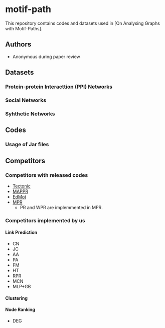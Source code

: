 # motif-path

This repository contains codes and datasets used in [On Analysing Graphs with Motif-Paths].


## Authors 

- Anonymous during paper review

## Datasets

### Protein-protein Interacttion (PPI) Networks
### Social Networks
### Syhthetic Networks
 
## Codes
### Usage of Jar files 

## Competitors

### Competitors with released codes
- [Tectonic](https://github.com/tsourolampis/tectonic) 
- [MAPPR](http://snap.stanford.edu/mappr/)
- [EdMot](https://github.com/benedekrozemberczki/EdMot) 
- [MPR](https://github.com/HKUST-KnowComp/Motifbased-PageRank) 
	- PR and WPR are implemmented in MPR.

### Competitors implemented by us
#### Link Prediction
- CN
- JC
- AA
- PA
- FM
- HT
- RPR
- MCN
- MLP+GB
#### Clustering
#### Node Ranking
- DEG
